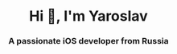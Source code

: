 <h1 align="center">Hi 👋, I'm Yaroslav</h1>
<h3 align="center">A passionate iOS developer from Russia</h3>

